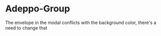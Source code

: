 # Adeppo-Group
The envelope in the modal conflicts with the background color, there's a need to change that
